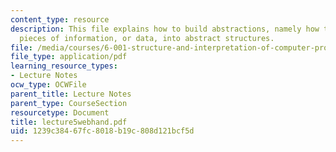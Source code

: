 ```yaml
---
content_type: resource
description: This file explains how to build abstractions, namely how to group together
  pieces of information, or data, into abstract structures.
file: /media/courses/6-001-structure-and-interpretation-of-computer-programs-spring-2005/1239c38467fc8018b19c808d121bcf5d_lecture5webhand.pdf
file_type: application/pdf
learning_resource_types:
- Lecture Notes
ocw_type: OCWFile
parent_title: Lecture Notes
parent_type: CourseSection
resourcetype: Document
title: lecture5webhand.pdf
uid: 1239c384-67fc-8018-b19c-808d121bcf5d
---
```

